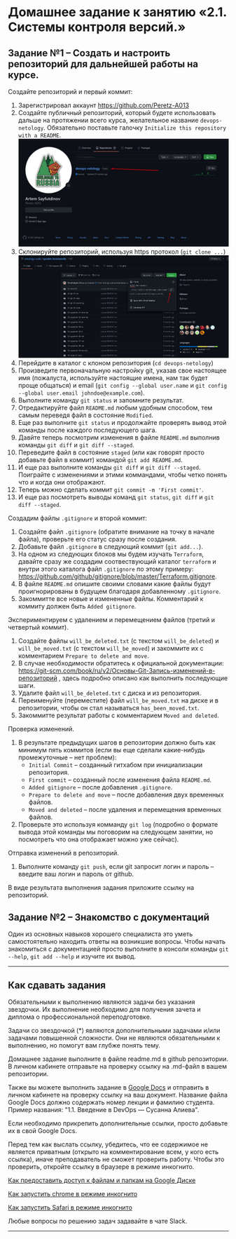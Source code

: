 # Домашнее задание к занятию «2.1. Системы контроля версий.»

## Задание №1 – Создать и настроить репозиторий для дальнейшей работы на курсе.

Создайте репозиторий и первый коммит:

1. Зарегистрировал аккаунт https://github.com/Peretz-A013 
2. Создайте публичный репозиторий, который будете использовать дальше на протяжении всего курса, желательное название `devops-netology`.
   Обязательно поставьте галочку `Initialize this repository with a README`. 
    ![Диалог создания репозитория](img/github-new-repo-1.jpg)
3. Склонируйте репозиторий, используя https протокол (`git clone ...`) 
    ![Клонирование репозитория](img/github-clone-repo-https.jpg)
4. Перейдите в каталог с клоном репозитория (`cd devops-netology`)
5. Произведите первоначальную настройку git, указав свое настоящее имя (пожалуста, используйте настоящие имена, 
нам так будет проще общаться) и email (`git config --global user.name` и `git config --global user.email johndoe@example.com`).
6. Выполните команду `git status` и запомните результат.
7. Отредактируйте файл `README.md` любым удобным способом, тем самым переведя файл в состояние `Modified`.
8. Еще раз выполните `git status` и продолжайте проверять вывод этой команды после каждого последующего шага. 
9. Давйте теперь посмотрим изменения в файле `README.md` выполнив команды `git diff` и `git diff --staged`.
10. Переведите файл в состояние `staged` (или как говорят просто добавьте файл в коммит) командой `git add README.md`.
11. И еще раз выполните команды `git diff` и `git diff --staged`. Поиграйте с изменениями и этими коммандами, чтобы четко понять
что и когда они отображают. 
12. Теперь можно сделать коммит `git commit -m 'First commit'`.
13. И еще раз посмотреть выводы команд `git status`, `git diff` и `git diff --staged`.

Создадим файлы `.gitignore` и второй коммит:

1. Создайте файл `.gitignore` (обратите внимание на точку в начале файла), проверьте его статус сразу после создания. 
1. Добавьте файл `.gitignore` в следующий коммит (`git add...`).
1. На одном из следующих блоков мы будем изучать `Terraform`, давайте сразу же создадим соотвествующий каталог `terraform` и внутри
этого каталога файл `.gitignore` по этому примеру: https://github.com/github/gitignore/blob/master/Terraform.gitignore.  
1. В файле `README.md` опишите своими словами какие файлы будут проигнорированы в будущем благодаря добавленному `.gitignore`.
1. Закоммитте все новые и измененные файлы. Комментарий к коммиту должен быть `Added gitignore`.

Экспериментируем с удалением и перемещением файлов (третий и четвертый коммит).

1. Создайте файлы `will_be_deleted.txt` (с текстом `will_be_deleted`) и `will_be_moved.txt` (с текстом `will_be_moved`) и закоммите их с комментарием `Prepare to delete and move`.
1. В случае необходимости обратитесь к официальной документации: https://git-scm.com/book/ru/v2/Основы-Git-Запись-изменений-в-репозиторий ,
здесь подробно описано как выполнить последующие шаги. 
1. Удалите файл `will_be_deleted.txt` с диска и из репозитория. 
1. Переименуйте (переместите) файл `will_be_moved.txt` на диске и в репозитории, чтобы он стал называться `has_been_moved.txt`.
1. Закоммитте результат работы с комментарием `Moved and deleted`.

Проверка изменений. 
1. В результате предыдущих шагов в репозитории должно быть как минимум пять коммитов (если вы еще сделали какие-нибудь промежуточные – нет проблем):
    * `Initial Commit` – созданный гитхабом при инициализации репозитория. 
    * `First commit` – созданный после изменения файла `README.md`.
    * `Added gitignore` – после добавления `.gitignore`.
    * `Prepare to delete and move` – после добавления двух временных файлов.
    * `Moved and deleted` – после удаления и перемещения временных файлов. 
2. Проверьте это используя комманду `git log` (подробно о формате вывода этой команды мы поговорим на следующем занятии, 
но посмотреть что она отображает можно уже сейчас).

Отправка изменений в репозиторий. 
1. Выполните команду `git push`, если git запросит логин и пароль – введите ваш логин и пароль от github. 

В виде результата выполнения задания приложите ссылку на репозиторий. 

## Задание №2 – Знакомство с документаций

Один из основных навыков хорошего специалиста это уметь самостоятельно находить ответы на возникшие вопросы.
Чтобы начать знакомиться с документацией просто выполните в консоли команды `git --help`, `git add --help` и изучите их вывод.  

---
## Как сдавать задания

Обязательными к выполнению являются задачи без указания звездочки. Их выполнение необходимо для получения зачета и диплома о профессиональной переподготовке.

Задачи со звездочкой (*) являются дополнительными задачами и/или задачами повышенной сложности. Они не являются обязательными к выполнению, но помогут вам глубже понять тему.

Домашнее задание выполните в файле readme.md в github репозитории. В личном кабинете отправьте на проверку ссылку на .md-файл в вашем репозитории.

Также вы можете выполнить задание в [Google Docs](https://docs.google.com/document/u/0/?tgif=d) и отправить в личном кабинете на проверку ссылку на ваш документ.
Название файла Google Docs должно содержать номер лекции и фамилию студента. Пример названия: "1.1. Введение в DevOps — Сусанна Алиева".

Если необходимо прикрепить дополнительные ссылки, просто добавьте их в свой Google Docs.

Перед тем как выслать ссылку, убедитесь, что ее содержимое не является приватным (открыто на комментирование всем, у кого есть ссылка), иначе преподаватель не сможет проверить работу. Чтобы это проверить, откройте ссылку в браузере в режиме инкогнито.

[Как предоставить доступ к файлам и папкам на Google Диске](https://support.google.com/docs/answer/2494822?hl=ru&co=GENIE.Platform%3DDesktop)

[Как запустить chrome в режиме инкогнито ](https://support.google.com/chrome/answer/95464?co=GENIE.Platform%3DDesktop&hl=ru)

[Как запустить  Safari в режиме инкогнито ](https://support.apple.com/ru-ru/guide/safari/ibrw1069/mac)

Любые вопросы по решению задач задавайте в чате Slack.

---
